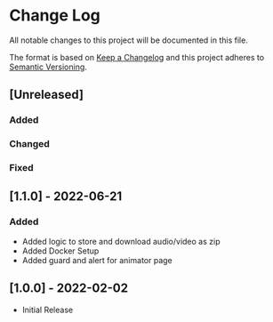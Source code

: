# Change Log

All notable changes to this project will be documented in this file.

The format is based on [Keep a Changelog](http://keepachangelog.com/)
and this project adheres to [Semantic Versioning](http://semver.org/).

## [Unreleased]

### Added

### Changed

### Fixed

## [1.1.0] - 2022-06-21

### Added

- Added logic to store and download audio/video as zip
- Added Docker Setup
- Added guard and alert for animator page

## [1.0.0] - 2022-02-02

- Initial Release
